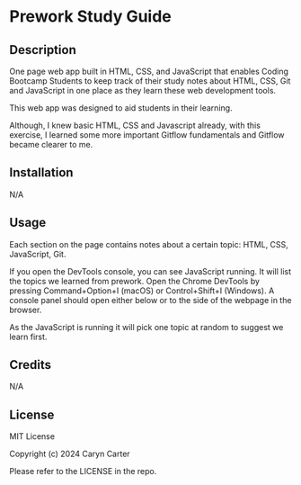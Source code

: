 # Prework Study Guide

## Description

One page web app built in HTML, CSS, and JavaScript that enables Coding Bootcamp Students to keep track of their study notes about HTML, CSS, Git and JavaScript in one place as they learn these web development tools.  

This web app was designed to aid students in their learning.

Although, I knew basic HTML, CSS and Javascript already, with this exercise, I learned some more important Gitflow fundamentals and Gitflow became clearer to me.

## Installation

N/A

## Usage

Each section on the page contains notes about a certain topic: HTML, CSS, JavaScript, Git.

If you open the DevTools console, you can see JavaScript running. It will list the topics we learned from prework.
Open the Chrome DevTools by pressing Command+Option+I (macOS) or Control+Shift+I (Windows). A console panel should open either below or to the side of the webpage in the browser. 

As the JavaScript is running it will pick one topic at random to suggest we learn first.  

## Credits

N/A

## License

MIT License

Copyright (c) 2024 Caryn Carter

Please refer to the LICENSE in the repo.